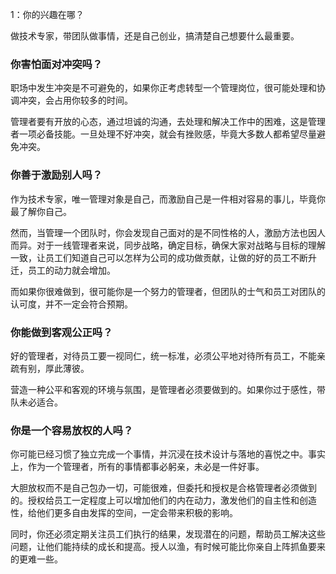 1：你的兴趣在哪？

做技术专家，带团队做事情，还是自己创业，搞清楚自己想要什么最重要。

### **你害怕面对冲突吗？**

职场中发生冲突是不可避免的，如果你正考虑转型一个管理岗位，很可能处理和协调冲突，会占用你较多的时间。



管理者要有开放的心态，通过坦诚的沟通，去处理和解决工作中的困难，这是管理者一项必备技能。一旦处理不好冲突，就会有挫败感，毕竟大多数人都希望尽量避免冲突。

### **你善于激励别人吗？**

作为技术专家，唯一管理对象是自己，而激励自己是一件相对容易的事儿，毕竟你最了解你自己。



然而，当管理一个团队时，你会发现自己面对的是不同性格的人，激励方法也因人而异。对于一线管理者来说，同步战略，确定目标，确保大家对战略与目标的理解一致，让员工们知道自己可以怎样为公司的成功做贡献，让做的好的员工不断升迁，员工的动力就会增加。



而如果你很难做到，很可能你是一个努力的管理者，但团队的士气和员工对团队的认可度，并不一定会符合预期。

### **你能做到客观公正吗？**

好的管理者，对待员工要一视同仁，统一标准，必须公平地对待所有员工，不能亲疏有别，厚此薄彼。



营造一种公平和客观的环境与氛围，是管理者必须要做到的。如果你过于感性，带队未必适合。

### **你是一个容易放权的人吗？**

你可能已经习惯了独立完成一个事情，并沉浸在技术设计与落地的喜悦之中。事实上，作为一个管理者，所有的事情都事必躬亲，未必是一件好事。



大胆放权而不是自己包办一切，可能很难，但委托和授权是合格管理者必须做到的。授权给员工一定程度上可以增加他们的内在动力，激发他们的自主性和创造性，给他们更多自由发挥的空间，一定会带来积极的影响。



同时，你还必须定期关注员工们执行的结果，发现潜在的问题，帮助员工解决这些问题，让他们能持续的成长和提高。授人以渔，有时候可能比你亲自上阵抓鱼要来的更难一些。